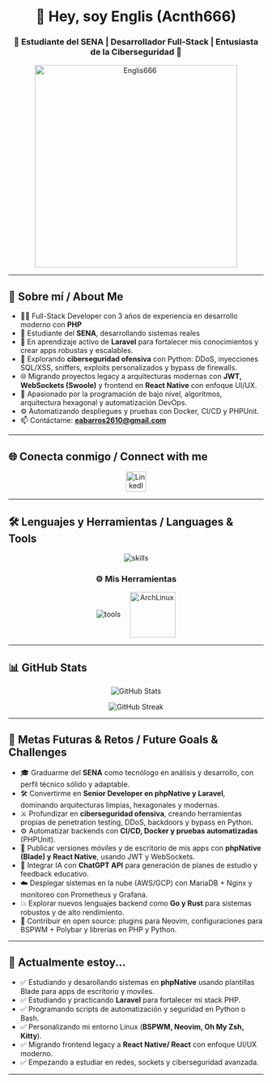 <h1 align="center">👋 Hey, soy Englis (Acnth666)</h1>
<h3 align="center">🌟 Estudiante del SENA | Desarrollador Full-Stack | Entusiasta de la Ciberseguridad 🌟</h3>

<p align="center">
  <img src="https://github.com/Englis666/Englis666/blob/main/animation_500_kxa883sd.gif" alt="Englis666" width="400px"/>
</p>

---


## 🚀 Sobre mí / About Me

- 👨‍💻 Full-Stack Developer con 3 años de experiencia en desarrollo moderno con **PHP** 
- 🏫 Estudiante del **SENA**, desarrollando sistemas reales
- 🔰 En aprendizaje activo de **Laravel** para fortalecer mis conocimientos y crear apps robustas y escalables.
- 🔐 Explorando **ciberseguridad ofensiva** con Python: DDoS, inyecciones SQL/XSS, sniffers, exploits personalizados y bypass de firewalls.
- 🌐 Migrando proyectos legacy a arquitecturas modernas con **JWT, WebSockets (Swoole)** y frontend en **React Native** con enfoque UI/UX.
- 🧠 Apasionado por la programación de bajo nivel, algoritmos, arquitectura hexagonal y automatización DevOps.
- ⚙️ Automatizando despliegues y pruebas con Docker, CI/CD y PHPUnit.
- 📫 Contáctame: **eabarros2610@gmail.com**

---

## 🌐 Conecta conmigo / Connect with me

<p align="center">
  <a href="https://www.linkedin.com/in/englis-alexander-barros-osuna-775376343/" target="_blank" rel="noopener noreferrer">
    <img src="https://skillicons.dev/icons?i=linkedin" height="40" alt="LinkedIn"/>
  </a>
</p>

---

## 🛠️ Lenguajes y Herramientas / Languages & Tools

<p align="center">
  <img src="https://skillicons.dev/icons?i=html,css,js,php,python,react,nodejs,mysql,mariadb,nginx,laravel,bootstrap,docker,obsidian,bash,composer,npm,git,redis" alt="skills"/>
</p>

<h3 align="center">⚙️ Mis Herramientas</h3>

<p align="center">
  <img src="https://skillicons.dev/icons?i=vscode,github,linux,docker" alt="tools" />
  <img src="https://archlinux.org/static/logos/archlinux-logo-white-scalable.svg" alt="ArchLinux" width="90" style="margin-left:15px;vertical-align:middle;"/>
</p>

---

## 📊 GitHub Stats

<p align="center">
  <img src="https://github-readme-stats.vercel.app/api?username=Englis666&show_icons=true&theme=radical&hide_border=true" alt="GitHub Stats" />
</p>

<p align="center">
  <img src="https://github-readme-streak-stats.herokuapp.com/?user=Englis666&theme=radical&hide_border=true" alt="GitHub Streak" />
</p>

---

## 🎯 Metas Futuras & Retos / Future Goals & Challenges

- 🎓 Graduarme del **SENA** como tecnólogo en análisis y desarrollo, con perfil técnico sólido y adaptable.
- 🛠 Convertirme en **Senior Developer en phpNative y Laravel**, dominando arquitecturas limpias, hexagonales y modernas.
- ⚔️ Profundizar en **ciberseguridad ofensiva**, creando herramientas propias de penetration testing, DDoS, backdoors y bypass en Python.
- ⚙️ Automatizar backends con **CI/CD, Docker y pruebas automatizadas** (PHPUnit).
- 📱 Publicar versiones móviles y de escritorio de mis apps con **phpNative (Blade) y React Native**, usando JWT y WebSockets.
- 🤖 Integrar IA con **ChatGPT API** para generación de planes de estudio y feedback educativo.
- ☁️ Desplegar sistemas en la nube (AWS/GCP) con MariaDB + Nginx y monitoreo con Prometheus y Grafana.
- 💥 Explorar nuevos lenguajes backend como **Go y Rust** para sistemas robustos y de alto rendimiento.
- 🧩 Contribuir en open source: plugins para Neovim, configuraciones para BSPWM + Polybar y librerías en PHP y Python.

---

## 🧠 Actualmente estoy...

- ✅ Estudiando y desarollando sistemas en **phpNative** usando plantillas Blade para apps de escritorio y moviles.
- ✅ Estudiando y practicando **Laravel** para fortalecer mi stack PHP.
- ✅ Programando scripts de automatización y seguridad en Python o Bash.
- ✅ Personalizando mi entorno Linux (**BSPWM, Neovim, Oh My Zsh, Kitty**).
- ✅ Migrando frontend legacy a **React Native/ React** con enfoque UI/UX moderno.
- ✅ Empezando a estudiar en redes, sockets y ciberseguridad avanzada.

---
